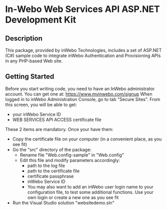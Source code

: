 # In-Webo Web Services API ASP.NET Development Kit


## Description
This package, provided by inWebo Technologies, includes a set of ASP.NET (C#) sample code to integrate inWebo Authentication and Provisioning APIs in any PHP-based Web site.

## Getting Started
Before you start writing code, you need to have an InWebo administrator account. You can get one at: https://www.myinwebo.com/signup 
When logged in to inWebo Administration Console, go to tab "Secure Sites". From this screen, you will be able to get:

* your inWebo Service ID
* WEB SERVICES API ACCESS certificate file

These 2 items are mandatory. Once your have them:

- Copy the certificate file on your computer (in a convenient place, as you see fit)
- Go the "src" directory of the package:
    * Rename file "Web.config-sample" in "Web.config"
    * Edit this file and modify parameters accordingly:
        - path to the log file
        - path to the certificate file
        - certificate passphrase
        - inWebo Service ID
        - You may also want to add an inWebo user login name to your configuration file, to test some additional functions. Use your own login or create a new one as you see fit
- Run the Visual Studio solution "websitedemo.sln"
